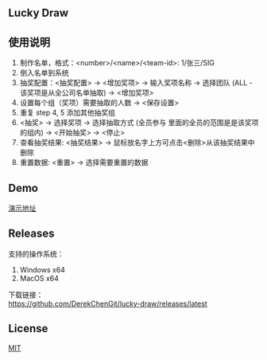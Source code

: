 ## Lucky Draw

## 使用说明

1. 制作名单，格式：\<number\>\/\<name\>\/\<team-id\>: 1/张三/SIG
2. 倒入名单到系统
3. 抽奖配置：<抽奖配置> -> <增加奖项> -> 输入奖项名称 -> 选择团队 (ALL - 该奖项是从全公司名单抽取) -> <增加奖项>
4. 设置每个组（奖项）需要抽取的人数 -> <保存设置>
5. 重复 step 4, 5 添加其他抽奖组
6. <抽奖> -> 选择奖项 -> 选择抽取方式 (全员参与 里面的全员的范围是是该奖项的组内) -> <开始抽奖> -> <停止>
7. 查看抽奖结果: <抽奖结果> -> 鼠标放名字上方可点击<删除>从该抽奖结果中删除
8. 重置数据: <重置> -> 选择需要重置的数据

## Demo

[演示地址](https://fool-derek.github.io/demo/lucky-draw/)

## Releases

支持的操作系统：

1. Windows x64
2. MacOS x64

下载链接：  
https://github.com/DerekChenGit/lucky-draw/releases/latest

## License

[MIT](https://choosealicense.com/licenses/mit/)
